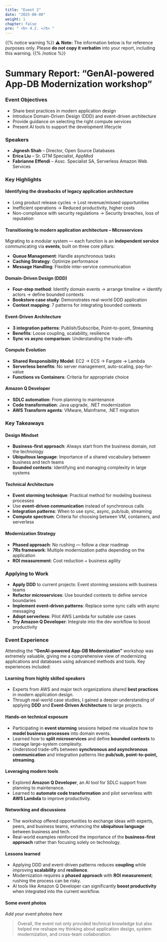```yaml
---
title: "Event 2"
date: "2025-08-08"
weight: 1
chapter: false
pre: " <b> 4.2. </b> "
---
```


{{% notice warning %}}
⚠️ **Note:** The information below is for reference purposes only. Please **do not copy it verbatim** into your report, including this warning.
{{% /notice %}}

# Summary Report: “GenAI-powered App-DB Modernization workshop”

### Event Objectives

- Share best practices in modern application design
- Introduce Domain-Driven Design (DDD) and event-driven architecture
- Provide guidance on selecting the right compute services
- Present AI tools to support the development lifecycle

### Speakers

- **Jignesh Shah** – Director, Open Source Databases
- **Erica Liu** – Sr. GTM Specialist, AppMod
- **Fabrianne Effendi** – Assc. Specialist SA, Serverless Amazon Web Services

### Key Highlights

#### Identifying the drawbacks of legacy application architecture

- Long product release cycles → Lost revenue/missed opportunities
- Inefficient operations → Reduced productivity, higher costs
- Non-compliance with security regulations → Security breaches, loss of reputation

#### Transitioning to modern application architecture – Microservices

Migrating to a modular system — each function is an **independent service** communicating via **events**, built on three core pillars:

- **Queue Management**: Handle asynchronous tasks
- **Caching Strategy**: Optimize performance
- **Message Handling**: Flexible inter-service communication

#### Domain-Driven Design (DDD)

- **Four-step method**: Identify domain events → arrange timeline → identify actors → define bounded contexts
- **Bookstore case study**: Demonstrates real-world DDD application
- **Context mapping**: 7 patterns for integrating bounded contexts

#### Event-Driven Architecture

- **3 integration patterns**: Publish/Subscribe, Point-to-point, Streaming
- **Benefits**: Loose coupling, scalability, resilience
- **Sync vs async comparison**: Understanding the trade-offs

#### Compute Evolution

- **Shared Responsibility Model**: EC2 → ECS → Fargate → Lambda
- **Serverless benefits**: No server management, auto-scaling, pay-for-value
- **Functions vs Containers**: Criteria for appropriate choice

#### Amazon Q Developer

- **SDLC automation**: From planning to maintenance
- **Code transformation**: Java upgrade, .NET modernization
- **AWS Transform agents**: VMware, Mainframe, .NET migration

### Key Takeaways

#### Design Mindset

- **Business-first approach**: Always start from the business domain, not the technology
- **Ubiquitous language**: Importance of a shared vocabulary between business and tech teams
- **Bounded contexts**: Identifying and managing complexity in large systems

#### Technical Architecture

- **Event storming technique**: Practical method for modeling business processes
- Use **event-driven communication** instead of synchronous calls
- **Integration patterns**: When to use sync, async, pub/sub, streaming
- **Compute spectrum**: Criteria for choosing between VM, containers, and serverless

#### Modernization Strategy

- **Phased approach**: No rushing — follow a clear roadmap
- **7Rs framework**: Multiple modernization paths depending on the application
- **ROI measurement**: Cost reduction + business agility

### Applying to Work

- **Apply DDD** to current projects: Event storming sessions with business teams
- **Refactor microservices**: Use bounded contexts to define service boundaries
- **Implement event-driven patterns**: Replace some sync calls with async messaging
- **Adopt serverless**: Pilot AWS Lambda for suitable use cases
- **Try Amazon Q Developer**: Integrate into the dev workflow to boost productivity

### Event Experience

Attending the **“GenAI-powered App-DB Modernization”** workshop was extremely valuable, giving me a comprehensive view of modernizing applications and databases using advanced methods and tools. Key experiences included:

#### Learning from highly skilled speakers

- Experts from AWS and major tech organizations shared **best practices** in modern application design.
- Through real-world case studies, I gained a deeper understanding of applying **DDD** and **Event-Driven Architecture** to large projects.

#### Hands-on technical exposure

- Participating in **event storming** sessions helped me visualize how to **model business processes** into domain events.
- Learned how to **split microservices** and define **bounded contexts** to manage large-system complexity.
- Understood trade-offs between **synchronous and asynchronous communication** and integration patterns like **pub/sub, point-to-point, streaming**.

#### Leveraging modern tools

- Explored **Amazon Q Developer**, an AI tool for SDLC support from planning to maintenance.
- Learned to **automate code transformation** and pilot serverless with **AWS Lambda** to improve productivity.

#### Networking and discussions

- The workshop offered opportunities to exchange ideas with experts, peers, and business teams, enhancing the **ubiquitous language** between business and tech.
- Real-world examples reinforced the importance of the **business-first approach** rather than focusing solely on technology.

#### Lessons learned

- Applying DDD and event-driven patterns reduces **coupling** while improving **scalability** and **resilience**.
- Modernization requires a **phased approach** with **ROI measurement**; rushing the process can be risky.
- AI tools like Amazon Q Developer can significantly **boost productivity** when integrated into the current workflow.

#### Some event photos

_Add your event photos here_

> Overall, the event not only provided technical knowledge but also helped me reshape my thinking about application design, system modernization, and cross-team collaboration.

